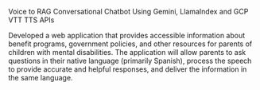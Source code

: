 Voice to RAG Conversational Chatbot Using Gemini, LlamaIndex and GCP VTT TTS APIs

Developed a web application that provides accessible information about benefit programs, government policies, and other resources for parents of children with mental disabilities. The application will allow parents to ask questions in their native language (primarily Spanish), process the speech to provide accurate and helpful responses, and deliver the information in the same language.
